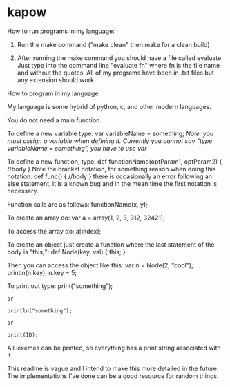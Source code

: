 # kapow

How to run programs in my language:

1. Run the make command ("make clean" then make for a clean build)

2. After running the make command you should have a file called evaluate. Just type into the command line "evaluate fn" where fn is the file name and without the quotes. All of my programs have been in .txt files but any extension should work.




How to program in my language:

My language is some hybrid of python, c, and other modern languages.

You do not need a main function.

To define a new variable type: 
	var variableName = something;
*Note: you must assign a variable when defining it.*
*Currently you cannot say "type variableName = something", you have to use var*



To define a new function, type: 
	def functionName(optParam1, optParam2) {
		//body
	}
Note the bracket notation, for something reason when doing this notation:
	def func()
	{
		//body
	}
there is occasionally an error following an else statement, it is a known bug and in the mean time the first notation
is necessary.




Function calls are as follows:
	functionName(x, y);

To create an array do:
	var a = array(1, 2, 3, 312, 32421);

To access the array do:
	a[index];

To create an object just create a function where the last statement of the body is "this;":
	def Node(key, val) {
		this;
	}

Then you can access the object like this:
	var n = Node(2, "cool");
	println(n.key);
	n.key = 5;

To print out type:
	print("something");

	or 

	println("something");

	or

	print(ID);

All lexemes can be printed, so everything has a print string associated with it.


This readme is vague and I intend to make this more detailed in the future.
The implementations I've done can be a good resource for random things.



	

